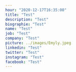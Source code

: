 ```yaml
---
hour: "2020-12-17T16:35:00"
title: "Test"
description: "Test"
biographie: "Test"
name: "Test"
job: "Test"
company: "Test"
picture: ../images/Emyly.jpeg
linkedin: "Test"
twitter: "Test"
instagram: "Test"
facebook: "Test"
---
```

